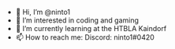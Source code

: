 - 👋 Hi, I’m @ninto1
- 👀 I’m interested in coding and gaming
- 🌱 I’m currently learning at the HTBLA Kaindorf
- 📫 How to reach me:  Discord: ninto1#0420
